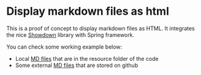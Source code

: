 # Display markdown files as html

This is a proof of concept to display markdown files as HTML.
It integrates the nice [Showdown](http://showdownjs.com/) library with Spring framework.

You can check some working example below: 
- Local [MD files](./docs/ReadMe.md) that are in the resource folder of the code
- Some external [MD files](./gitDocs/ReadMe.md) that are stored on github